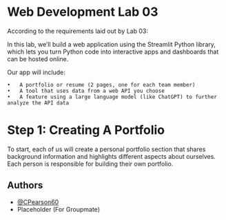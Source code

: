 
# Web Development Lab 03 
According to the requirements laid out by Lab 03:

In this lab, we’ll build a web application using the Streamlit Python library, which lets you turn Python code into interactive apps and dashboards that can be hosted online.

Our app will include:

	•	A portfolio or resume (2 pages, one for each team member)
	•	A tool that uses data from a web API you choose
	•	A feature using a large language model (like ChatGPT) to further analyze the API data




# Step 1: Creating A Portfolio

To start, each of us will create a personal portfolio section that shares background information and highlights different aspects about ourselves. Each person is responsible for building their own portfolio.


## Authors

- [@CPearson60](https://github.com/CPearson60)
- Placeholder (For Groupmate)
